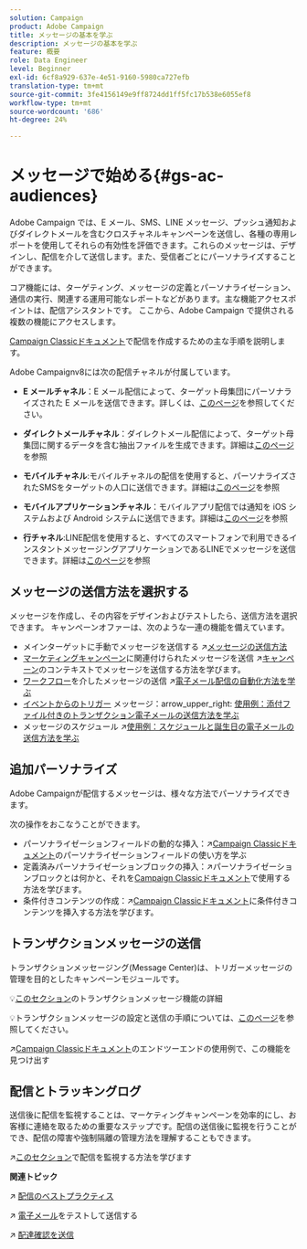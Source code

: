 ```yaml
---
solution: Campaign
product: Adobe Campaign
title: メッセージの基本を学ぶ
description: メッセージの基本を学ぶ
feature: 概要
role: Data Engineer
level: Beginner
exl-id: 6cf8a929-637e-4e51-9160-5980ca727efb
translation-type: tm+mt
source-git-commit: 3fe4156149e9ff8724dd1ff5fc17b538e6055ef8
workflow-type: tm+mt
source-wordcount: '686'
ht-degree: 24%

---
```


# メッセージで始める{#gs-ac-audiences}

Adobe Campaign では、E メール、SMS、LINE メッセージ、プッシュ通知およびダイレクトメールを含むクロスチャネルキャンペーンを送信し、各種の専用レポートを使用してそれらの有効性を評価できます。これらのメッセージは、デザインし、配信を介して送信します。また、受信者ごとにパーソナライズすることができます。

コア機能には、ターゲティング、メッセージの定義とパーソナライゼーション、通信の実行、関連する運用可能なレポートなどがあります。主な機能アクセスポイントは、配信アシスタントです。 ここから、Adobe Campaign で提供される複数の機能にアクセスします。

[Campaign Classicドキュメント](https://experienceleague.adobe.com/docs/campaign-classic/using/sending-messages/key-steps-when-creating-a-delivery/steps-about-delivery-creation-steps.html)で配信を作成するための主な手順を説明します。

Adobe Campaignv8には次の配信チャネルが付属しています。

* **E メールチャネル**：E メール配信によって、ターゲット母集団にパーソナライズされた E メールを送信できます。詳しくは、[このページ](../send/email.md)を参照してください。

* **ダイレクトメールチャネル**：ダイレクトメール配信によって、ターゲット母集団に関するデータを含む抽出ファイルを生成できます。詳細は[このページ](../send/direct-mail.md)を参照

* **モバイルチャネル**:モバイルチャネルの配信を使用すると、パーソナライズされたSMSをターゲットの人口に送信できます。詳細は[このページ](../send/sms.md)を参照

* **モバイルアプリケーションチャネル**：モバイルアプリ配信では通知を iOS システムおよび Android システムに送信できます。詳細は[このページ](../send/push.md)を参照

* **行チャネル**:LINE配信を使用すると、すべてのスマートフォンで利用できるインスタントメッセージングアプリケーションであるLINEでメッセージを送信できます。詳細は[このページ](../send/line.md)を参照

## メッセージの送信方法を選択する

メッセージを作成し、その内容をデザインおよびテストしたら、送信方法を選択できます。 キャンペーンオファーは、次のような一連の機能を備えています。

* メインターゲットに手動でメッセージを送信する
:arrow_upper_right:[メッセージの送信方法](https://experienceleague.adobe.com/docs/campaign-classic/using/sending-messages/sending-emails/sending-an-email/sending-messages.html)
* [マーケティングキャンペーン](https://experienceleague.adobe.com/docs/campaign-classic/using/orchestrating-campaigns/orchestrate-campaigns/setting-up-marketing-campaigns.html)に関連付けられたメッセージを送信
:arrow_upper_right:[キャンペーン](https://experienceleague.adobe.com/docs/campaign-classic/using/orchestrating-campaigns/orchestrate-campaigns/marketing-campaign-deliveries.html)のコンテキストでメッセージを送信する方法を学びます。
* [ワークフロー](https://experienceleague.adobe.com/docs/campaign-classic/using/automating-with-workflows/introduction/about-workflows.html)を介したメッセージの送信
:arrow_upper_right:[電子メール配信の自動化方法を学ぶ](https://experienceleague.adobe.com/docs/campaign-classic/using/automating-with-workflows/action-activities/delivery.html)
* [イベントからのトリガー](https://experienceleague.adobe.com/docs/campaign-classic/using/transactional-messaging/introduction/about-transactional-messaging.html) メッセージ：arrow_upper_right: [使用例：添付ファイル付きのトランザクション電子メールの送信方法を学ぶ](https://experienceleague.adobe.com/docs/campaign-classic/using/transactional-messaging/use-case/transactional-email-with-attachments.html)
* メッセージのスケジュール
:arrow_upper_right:[使用例：スケジュールと誕生日の電子メールの送信方法を学ぶ](https://experienceleague.adobe.com/docs/campaign-classic/using/automating-with-workflows/use-cases/deliveries/sending-a-birthday-email.html?)


## 追加パーソナライズ

Adobe Campaignが配信するメッセージは、様々な方法でパーソナライズできます。

次の操作をおこなうことができます。

* パーソナライゼーションフィールドの動的な挿入：:arrow_upper_right:[Campaign Classicドキュメント](https://experienceleague.adobe.com/docs/campaign-classic/using/sending-messages/personalizing-deliveries/personalization-fields.html)のパーソナライゼーションフィールドの使い方を学ぶ
* 定義済みパーソナライゼーションブロックの挿入：:arrow_upper_right:パーソナライゼーションブロックとは何かと、それを[Campaign Classicドキュメント](https://experienceleague.adobe.com/docs/campaign-classic/using/sending-messages/personalizing-deliveries/personalization-blocks.html)で使用する方法を学びます。
* 条件付きコンテンツの作成：:arrow_upper_right:[Campaign Classicドキュメント](https://experienceleague.adobe.com/docs/campaign-classic/using/sending-messages/personalizing-deliveries/conditional-content.html)に条件付きコンテンツを挿入する方法を学びます。

## トランザクションメッセージの送信

トランザクションメッセージング(Message Center)は、トリガーメッセージの管理を目的としたキャンペーンモジュールです。

:bulb:[このセクション](../dev/architecture.md#transac-msg-archi)のトランザクションメッセージ機能の詳細

:bulb:トランザクションメッセージの設定と送信の手順については、[このページ](../send/transactional.md)を参照してください。

:arrow_upper_right:[Campaign Classicドキュメント](https://experienceleague.adobe.com/docs/campaign-classic/using/transactional-messaging/use-case/transactional-email-with-attachments.html?lang=en#transactional-messaging)のエンドツーエンドの使用例で、この機能を見つけ出す

## 配信とトラッキングログ

送信後に配信を監視することは、マーケティングキャンペーンを効率的にし、お客様に連絡を取るための重要なステップです。配信の送信後に監視を行うことができ、配信の障害や強制隔離の管理方法を理解することもできます。

:arrow_upper_right:[このセクション](https://experienceleague.adobe.com/docs/campaign-classic/using/sending-messages/monitoring-deliveries/about-delivery-monitoring.html?lang=en#sending-messages)で配信を監視する方法を学びます


**関連トピック**

:arrow_upper_right: [配信のベストプラクティス](https://experienceleague.adobe.com/docs/campaign-classic/using/sending-messages/key-steps-when-creating-a-delivery/delivery-bestpractices/delivery-best-practices.html)

:arrow_upper_right: [電子メール](https://experienceleague.adobe.com/docs/campaign-classic/using/sending-messages/sending-emails/sending-an-email/sending-messages.html)をテストして送信する

:arrow_upper_right: [配達確認を送信](https://experienceleague.adobe.com/docs/campaign-classic/using/sending-messages/key-steps-when-creating-a-delivery/steps-validating-the-delivery.html)
